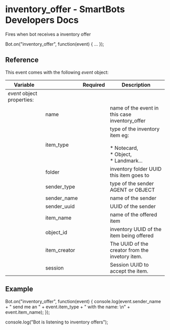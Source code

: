 # inventory\_offer - SmartBots Developers Docs

Fires when bot receives a inventory offer

Bot.on("inventory\_offer", function(event) { ... });

## Reference

This event comes with the following _event_ object:

| Variable |     | Required | Description |
| --- | --- | --- | --- |
| _event_ object properties: |     |     |     |
|     | name |     | name of the event in this case inventory\_offer |
|     | item\_type |     | type of the inventory item eg:<br><br>*   Notecard,<br>*   Object,<br>*   Landmark... |
|     | folder |     | inventory folder UUID this item goes to |
|     | sender\_type |     | type of the sender AGENT or OBJECT |
|     | sender\_name |     | name of the sender |
|     | sender\_uuid |     | UUID of the sender |
|     | item\_name |     | name of the offered item |
|     | object\_id |     | inventory UUID of the item being offered |
|     | item\_creator |     | The UUID of the creator from the invetory item. |
|     | session |     | Session UUID to accept the item. |

## Example

Bot.on("inventory\_offer", function(event) {
	console.log(event.sender\_name + " send me an " + event.item\_type + " with the name: \\n" + event.item\_name);
});

console.log("Bot is listening to inventory offers");
